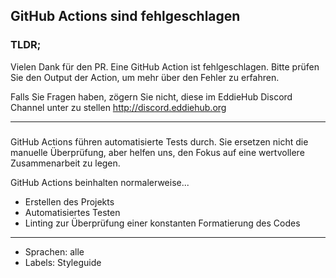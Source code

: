 ## GitHub Actions sind fehlgeschlagen

### TLDR;

Vielen Dank für den PR. Eine GitHub Action ist fehlgeschlagen. Bitte prüfen Sie
den Output der Action, um mehr über den Fehler zu erfahren.

Falls Sie Fragen haben, zögern Sie nicht, diese im EddieHub Discord Channel unter
zu stellen http://discord.eddiehub.org

---

###

GitHub Actions führen automatisierte Tests durch. Sie ersetzen nicht die manuelle
Überprüfung, aber helfen uns, den Fokus auf eine wertvollere Zusammenarbeit zu legen.

GitHub Actions beinhalten normalerweise...

- Erstellen des Projekts
- Automatisiertes Testen
- Linting zur Überprüfung einer konstanten Formatierung des Codes

---

- Sprachen: alle
- Labels: Styleguide
